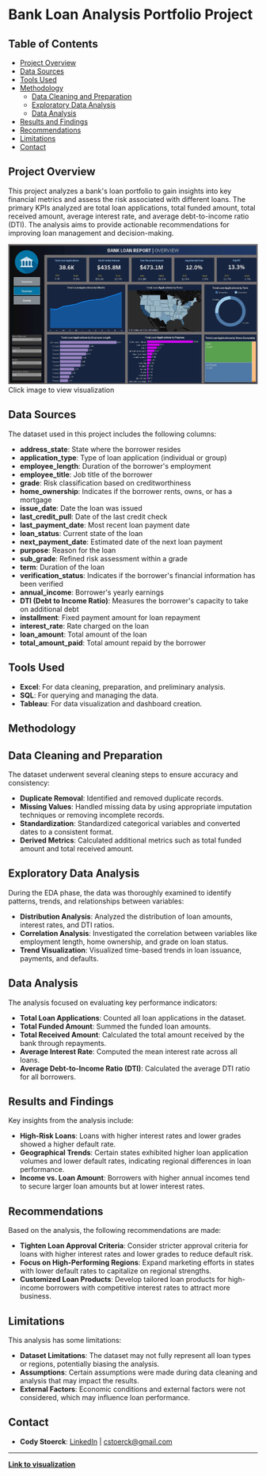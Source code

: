 # Bank Loan Analysis Portfolio Project

## Table of Contents

- [Project Overview](#project-overview)
- [Data Sources](#data-sources)
- [Tools Used](#tools-used)
- [Methodology](#methodology)
  - [Data Cleaning and Preparation](#data-cleaning-and-preparation)
  - [Exploratory Data Analysis](#exploratory-data-analysis)
  - [Data Analysis](#data-analysis)
- [Results and Findings](#results-and-findings)
- [Recommendations](#recommendations)
- [Limitations](#limitations)
- [Contact](#contact)

## Project Overview
This project analyzes a bank's loan portfolio to gain insights into key financial metrics and assess the risk associated with different loans. The primary KPIs analyzed are total loan applications, total funded amount, total received amount, average interest rate, and average debt-to-income ratio (DTI). The analysis aims to provide actionable recommendations for improving loan management and decision-making.

[<img src="bank-loan-dashboard-preview.JPG">](https://public.tableau.com/app/profile/cody.stoerck/viz/BankLoanAnalysisDashboard_17091319168180/SUMMARY)
Click image to view visualization

## Data Sources
The dataset used in this project includes the following columns:

- **address_state**: State where the borrower resides
- **application_type**: Type of loan application (individual or group)
- **employee_length**: Duration of the borrower's employment
- **employee_title**: Job title of the borrower
- **grade**: Risk classification based on creditworthiness
- **home_ownership**: Indicates if the borrower rents, owns, or has a mortgage
- **issue_date**: Date the loan was issued
- **last_credit_pull**: Date of the last credit check
- **last_payment_date**: Most recent loan payment date
- **loan_status**: Current state of the loan
- **next_payment_date**: Estimated date of the next loan payment
- **purpose**: Reason for the loan
- **sub_grade**: Refined risk assessment within a grade
- **term**: Duration of the loan
- **verification_status**: Indicates if the borrower's financial information has been verified
- **annual_income**: Borrower's yearly earnings
- **DTI (Debt to Income Ratio)**: Measures the borrower's capacity to take on additional debt
- **installment**: Fixed payment amount for loan repayment
- **interest_rate**: Rate charged on the loan
- **loan_amount**: Total amount of the loan
- **total_amount_paid**: Total amount repaid by the borrower

## Tools Used
- **Excel**: For data cleaning, preparation, and preliminary analysis.
- **SQL**: For querying and managing the data.
- **Tableau**: For data visualization and dashboard creation.

## Methodology
## Data Cleaning and Preparation
The dataset underwent several cleaning steps to ensure accuracy and consistency:
- **Duplicate Removal**: Identified and removed duplicate records.
- **Missing Values**: Handled missing data by using appropriate imputation techniques or removing incomplete records.
- **Standardization**: Standardized categorical variables and converted dates to a consistent format.
- **Derived Metrics**: Calculated additional metrics such as total funded amount and total received amount.

## Exploratory Data Analysis
During the EDA phase, the data was thoroughly examined to identify patterns, trends, and relationships between variables:
- **Distribution Analysis**: Analyzed the distribution of loan amounts, interest rates, and DTI ratios.
- **Correlation Analysis**: Investigated the correlation between variables like employment length, home ownership, and grade on loan status.
- **Trend Visualization**: Visualized time-based trends in loan issuance, payments, and defaults.

## Data Analysis
The analysis focused on evaluating key performance indicators:
- **Total Loan Applications**: Counted all loan applications in the dataset.
- **Total Funded Amount**: Summed the funded loan amounts.
- **Total Received Amount**: Calculated the total amount received by the bank through repayments.
- **Average Interest Rate**: Computed the mean interest rate across all loans.
- **Average Debt-to-Income Ratio (DTI)**: Calculated the average DTI ratio for all borrowers.

## Results and Findings
Key insights from the analysis include:
- **High-Risk Loans**: Loans with higher interest rates and lower grades showed a higher default rate.
- **Geographical Trends**: Certain states exhibited higher loan application volumes and lower default rates, indicating regional differences in loan performance.
- **Income vs. Loan Amount**: Borrowers with higher annual incomes tend to secure larger loan amounts but at lower interest rates.

## Recommendations
Based on the analysis, the following recommendations are made:
- **Tighten Loan Approval Criteria**: Consider stricter approval criteria for loans with higher interest rates and lower grades to reduce default risk.
- **Focus on High-Performing Regions**: Expand marketing efforts in states with lower default rates to capitalize on regional strengths.
- **Customized Loan Products**: Develop tailored loan products for high-income borrowers with competitive interest rates to attract more business.

## Limitations
This analysis has some limitations:
- **Dataset Limitations**: The dataset may not fully represent all loan types or regions, potentially biasing the analysis.
- **Assumptions**: Certain assumptions were made during data cleaning and analysis that may impact the results.
- **External Factors**: Economic conditions and external factors were not considered, which may influence loan performance.

## Contact
- **Cody Stoerck**: [LinkedIn](https://www.linkedin.com/in/codystoerck/) | cstoerck@gmail.com

---

[**Link to visualization**](https://public.tableau.com/app/profile/cody.stoerck/viz/BankLoanAnalysisDashboard_17091319168180/SUMMARY)

